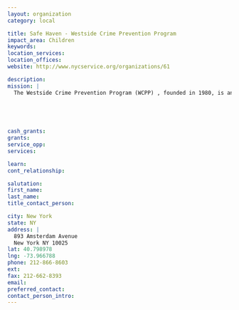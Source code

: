 ```yaml
---
layout: organization
category: local

title: Safe Haven - Westside Crime Prevention Program
impact_area: Children
keywords: 
location_services: 
location_offices: 
website: http://www.nycservice.org/organizations/61

description: 
mission: |
  The Westside Crime Prevention Program (WCPP) , founded in 1980, is an independent community based not-for-profit organization that works to keep the Upper West Side of Manhattan safe for everyone who lives, works or goes to school in the neighborhood.

  

  

cash_grants: 
grants: 
service_opp: 
services: 

learn: 
cont_relationship: 

salutation: 
first_name: 
last_name: 
title_contact_person: 

city: New York
state: NY
address: |
  893 Amsterdam Avenue     
  New York NY 10025
lat: 40.798978
lng: -73.966788
phone: 212-866-8603
ext: 
fax: 212-662-8393
email: 
preferred_contact: 
contact_person_intro: 
---
```

